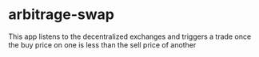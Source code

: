 # arbitrage-swap
 This app listens to the decentralized exchanges and triggers a trade once the buy price on one is less than the sell price of another
